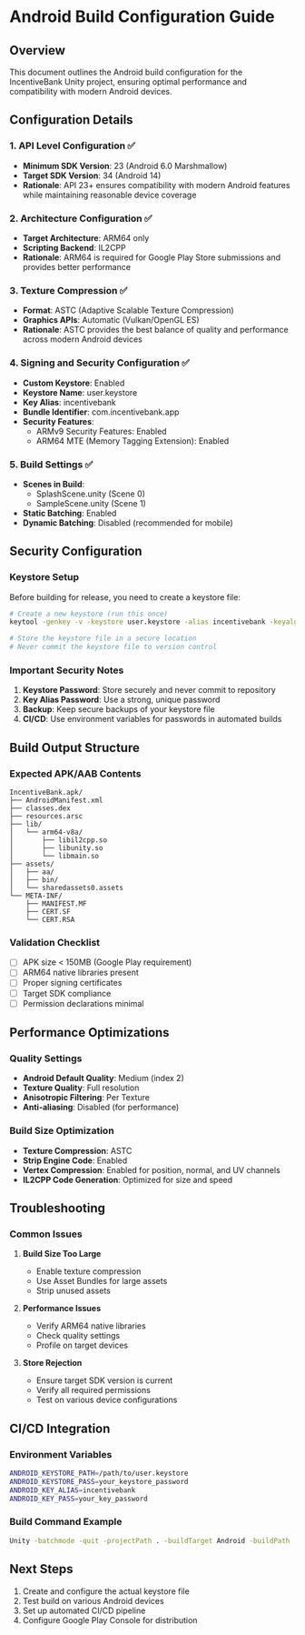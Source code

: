 # Android Build Configuration Guide

## Overview
This document outlines the Android build configuration for the IncentiveBank Unity project, ensuring optimal performance and compatibility with modern Android devices.

## Configuration Details

### 1. API Level Configuration ✅
- **Minimum SDK Version**: 23 (Android 6.0 Marshmallow)
- **Target SDK Version**: 34 (Android 14)
- **Rationale**: API 23+ ensures compatibility with modern Android features while maintaining reasonable device coverage

### 2. Architecture Configuration ✅
- **Target Architecture**: ARM64 only
- **Scripting Backend**: IL2CPP
- **Rationale**: ARM64 is required for Google Play Store submissions and provides better performance

### 3. Texture Compression ✅
- **Format**: ASTC (Adaptive Scalable Texture Compression)
- **Graphics APIs**: Automatic (Vulkan/OpenGL ES)
- **Rationale**: ASTC provides the best balance of quality and performance across modern Android devices

### 4. Signing and Security Configuration ✅
- **Custom Keystore**: Enabled
- **Keystore Name**: user.keystore
- **Key Alias**: incentivebank
- **Bundle Identifier**: com.incentivebank.app
- **Security Features**: 
  - ARMv9 Security Features: Enabled
  - ARM64 MTE (Memory Tagging Extension): Enabled

### 5. Build Settings ✅
- **Scenes in Build**:
  - SplashScene.unity (Scene 0)
  - SampleScene.unity (Scene 1)
- **Static Batching**: Enabled
- **Dynamic Batching**: Disabled (recommended for mobile)

## Security Configuration

### Keystore Setup
Before building for release, you need to create a keystore file:

```bash
# Create a new keystore (run this once)
keytool -genkey -v -keystore user.keystore -alias incentivebank -keyalg RSA -keysize 2048 -validity 10000

# Store the keystore file in a secure location
# Never commit the keystore file to version control
```

### Important Security Notes
1. **Keystore Password**: Store securely and never commit to repository
2. **Key Alias Password**: Use a strong, unique password
3. **Backup**: Keep secure backups of your keystore file
4. **CI/CD**: Use environment variables for passwords in automated builds

## Build Output Structure

### Expected APK/AAB Contents
```
IncentiveBank.apk/
├── AndroidManifest.xml
├── classes.dex
├── resources.arsc
├── lib/
│   └── arm64-v8a/
│       ├── libil2cpp.so
│       ├── libunity.so
│       └── libmain.so
├── assets/
│   ├── aa/
│   ├── bin/
│   └── sharedassets0.assets
└── META-INF/
    ├── MANIFEST.MF
    ├── CERT.SF
    └── CERT.RSA
```

### Validation Checklist
- [ ] APK size < 150MB (Google Play requirement)
- [ ] ARM64 native libraries present
- [ ] Proper signing certificates
- [ ] Target SDK compliance
- [ ] Permission declarations minimal

## Performance Optimizations

### Quality Settings
- **Android Default Quality**: Medium (index 2)
- **Texture Quality**: Full resolution
- **Anisotropic Filtering**: Per Texture
- **Anti-aliasing**: Disabled (for performance)

### Build Size Optimization
- **Texture Compression**: ASTC
- **Strip Engine Code**: Enabled
- **Vertex Compression**: Enabled for position, normal, and UV channels
- **IL2CPP Code Generation**: Optimized for size and speed

## Troubleshooting

### Common Issues
1. **Build Size Too Large**
   - Enable texture compression
   - Use Asset Bundles for large assets
   - Strip unused assets

2. **Performance Issues**
   - Verify ARM64 native libraries
   - Check quality settings
   - Profile on target devices

3. **Store Rejection**
   - Ensure target SDK version is current
   - Verify all required permissions
   - Test on various device configurations

## CI/CD Integration

### Environment Variables
```bash
ANDROID_KEYSTORE_PATH=/path/to/user.keystore
ANDROID_KEYSTORE_PASS=your_keystore_password
ANDROID_KEY_ALIAS=incentivebank
ANDROID_KEY_PASS=your_key_password
```

### Build Command Example
```bash
Unity -batchmode -quit -projectPath . -buildTarget Android -buildPath ./Builds/IncentiveBank.apk
```

## Next Steps
1. Create and configure the actual keystore file
2. Test build on various Android devices
3. Set up automated CI/CD pipeline
4. Configure Google Play Console for distribution